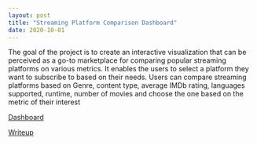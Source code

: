 ```yaml
---
layout: post
title: "Streaming Platform Comparison Dashboard"
date: 2020-10-01
---
```


The goal of the project is to create an interactive visualization that can be perceived as a go-to marketplace for comparing popular streaming platforms on various metrics. It enables the users to select a platform they want to subscribe to based on their needs. Users can compare streaming platforms based on Genre, content type, average IMDb rating, languages supported, runtime, number of movies and choose the one based on the metric of their interest

<p><a href="https://public.tableau.com/profile/lakshmi.venkatasubramanian#!/vizhome/StreamingData_15978704201750/StreamingPlatformDB?publish=yes">Dashboard</a></p>
<p><a href="https://github.com/lakshmi2688/lakshmi2688.github.io/blob/master/assets/VisualizationConcept-StreamingData.pdf">Writeup</a></p>


